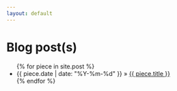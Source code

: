 ```yaml
---
layout: default
---
```


# Blog post(s)
<ul class="posts">
    {% for piece in site.post %}
    <li>
        <span>{{ piece.date | date: "%Y-%m-%d" }}</span> &raquo;
        <a
            href="{{ piece.url }}"
            >{{ piece.title }}</a
        >
    </li>
    {% endfor %}
</ul>
